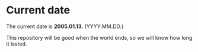 # Current date

The current date is **2005.01.13.** (YYYY.MM.DD.)

This repository will be good when the world ends, so we will know how long it lasted.